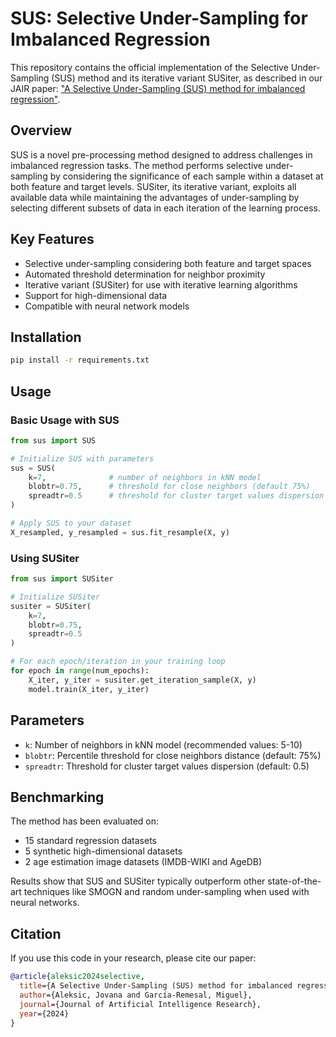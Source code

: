 # SUS: Selective Under-Sampling for Imbalanced Regression

This repository contains the official implementation of the Selective Under-Sampling (SUS) method and its iterative variant SUSiter, as described in our JAIR paper: ["A Selective Under-Sampling (SUS) method for imbalanced regression"]().

## Overview

SUS is a novel pre-processing method designed to address challenges in imbalanced regression tasks. The method performs selective under-sampling by considering the significance of each sample within a dataset at both feature and target levels. SUSiter, its iterative variant, exploits all available data while maintaining the advantages of under-sampling by selecting different subsets of data in each iteration of the learning process.

## Key Features

- Selective under-sampling considering both feature and target spaces
- Automated threshold determination for neighbor proximity
- Iterative variant (SUSiter) for use with iterative learning algorithms
- Support for high-dimensional data
- Compatible with neural network models

## Installation

```bash
pip install -r requirements.txt
```

## Usage

### Basic Usage with SUS

```python
from sus import SUS

# Initialize SUS with parameters
sus = SUS(
    k=7,              # number of neighbors in kNN model
    blobtr=0.75,      # threshold for close neighbors (default 75%)
    spreadtr=0.5      # threshold for cluster target values dispersion
)

# Apply SUS to your dataset
X_resampled, y_resampled = sus.fit_resample(X, y)
```

### Using SUSiter

```python
from sus import SUSiter

# Initialize SUSiter
susiter = SUSiter(
    k=7,
    blobtr=0.75,
    spreadtr=0.5
)

# For each epoch/iteration in your training loop
for epoch in range(num_epochs):
    X_iter, y_iter = susiter.get_iteration_sample(X, y)
    model.train(X_iter, y_iter)
```

## Parameters

- `k`: Number of neighbors in kNN model (recommended values: 5-10)
- `blobtr`: Percentile threshold for close neighbors distance (default: 75%)
- `spreadtr`: Threshold for cluster target values dispersion (default: 0.5)

## Benchmarking

The method has been evaluated on:
- 15 standard regression datasets
- 5 synthetic high-dimensional datasets
- 2 age estimation image datasets (IMDB-WIKI and AgeDB)

Results show that SUS and SUSiter typically outperform other state-of-the-art techniques like SMOGN and random under-sampling when used with neural networks.

## Citation

If you use this code in your research, please cite our paper:

```bibtex
@article{aleksic2024selective,
  title={A Selective Under-Sampling (SUS) method for imbalanced regression},
  author={Aleksic, Jovana and García-Remesal, Miguel},
  journal={Journal of Artificial Intelligence Research},
  year={2024}
}
```